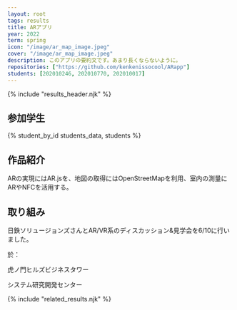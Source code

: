 ```yaml
---
layout: root
tags: results
title: ARアプリ
year: 2022
term: spring
icon: "/image/ar_map_image.jpeg"
cover: "/image/ar_map_image.jpeg"
description: このアプリの要約文です。あまり長くならないように。
repositories: ["https://github.com/kenkenissocool/ARapp"]
students: [202010246, 202010770, 202010017]
---
```


{% include "results_header.njk" %}

## 参加学生

{% student_by_id students_data, students %}

## 作品紹介

ARの実現にはAR.jsを、地図の取得にはOpenStreetMapを利用、室内の測量にARやNFCを活用する。

## 取り組み

日鉄ソリュージョンズさんとAR/VR系のディスカッション&見学会を6/10に行いました。

於：

虎ノ門ヒルズビジネスタワー

システム研究開発センター

{% include "related_results.njk" %}

